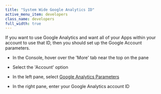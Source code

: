 ```yaml
---
title: "System Wide Google Analytics ID"
active_menu_item: developers
class_name: developers
full_width: true
---
```



If you want to use Google Analytics and want all of your Apps within your account to use that ID, then you should set up the Google Account parameters.

 - In the Console, hover over the 'More' tab near the top on the pane

 - Select the 'Account' option

 - In the left pane, select [Google Analytics Parameters](../../the-console/console-tabs/more/account-variables/google-analytics-parameters.htm)

 - In the right pane, enter your Google Analytics account ID

